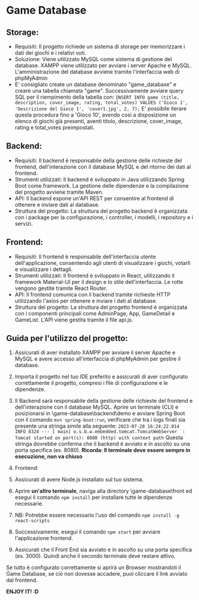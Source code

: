 # Game Database

## Storage:
* Requisiti: Il progetto richiede un sistema di storage per memorizzare i dati dei giochi e i relativi voti.
* Soluzione: Viene utilizzato MySQL come sistema di gestione del database. XAMPP viene utilizzato per avviare i server Apache e MySQL.
L'amministrazione del database avviene tramite l'interfaccia web di phpMyAdmin
* E' consigliato create un database denominato "game_database" e creare una tabella chiamata "game".
Successivamente avviare query SQL per il riempimento della tabella con:
```INSERT INTO game (title, description, cover_image, rating, total_votes) VALUES ('Gioco 1', 'Descrizione del Gioco 1', 'cover1.jpg', 2, 7);```
E' possibile iterare questa procedura fino a 'Gioco 10', avendo cosi a disposizione un elenco di giochi già presenti, aventi titolo, descrizione, cover_image, rating e total_votes preimpostati.

## Backend:
* Requisiti: Il backend è responsabile della gestione delle richieste del frontend, dell'interazione con il database MySQL e del ritorno dei dati al frontend.
* Strumenti utilizzati: Il backend è sviluppato in Java utilizzando Spring Boot come framework. La gestione delle dipendenze e la compilazione del progetto avviene tramite Maven.
* API: Il backend espone un'API REST per consentire al frontend di ottenere e inviare dati al database.
* Struttura del progetto: La struttura del progetto backend è organizzata con i package per la configurazione, i controller, i modelli, i repository e i servizi.

## Frontend:
* Requisiti: Il frontend è responsabile dell'interfaccia utente dell'applicazione, consentendo agli utenti di visualizzare i giochi, votarli e visualizzare i dettagli.
* Strumenti utilizzati: Il frontend è sviluppato in React, utilizzando il framework Material-UI per il design e lo stile dell'interfaccia. Le rotte vengono gestite tramite React Router.
* API: Il frontend comunica con il backend tramite richieste HTTP utilizzando l'axios per ottenere e inviare i dati al database.
* Struttura del progetto: La struttura del progetto frontend è organizzata con i componenti principali come AdminPage, App, GameDetail e GameList. L'API viene gestita tramite il file api.js.

## Guida per l'utilizzo del progetto:

1. Assicurati di aver installato XAMPP per avviare il server Apache e MySQL e avere accesso all'interfaccia di phpMyAdmin per gestire il database.

2. Importa il progetto nel tuo IDE preferito e assicurati di aver configurato correttamente il progetto, compresi i file di configurazione e le dipendenze.


3. Il Backend sarà responsabile della gestione delle richieste del frontend e dell'interazione con il database MySQL. 
Aprire un terminale (CLI) e posizionarsi in \game-database\backend\demo e avviare Spring Boot con il comando ```mvn spring-boot:run```, verificare che tra i logs finali sia presente una stringa simile alla seguente:
```2023-07-28 16:24:22.014  INFO 8324 --- [ main] o.s.b.w.embedded.tomcat.TomcatWebServer  : Tomcat started on port(s): 8080 (http) with context path``` 
Questa stringa dovrebbe conferma che il backend è avviato e in ascolto su una porta specifica (es. 8080).
**Ricorda: Il terminale deve essere sempre in esecuzione, non va chiuso**


4. Frontend:
5. Assicurati di avere Node.js installato sul tuo sistema.
6. Aprire **un'altro terminale**, naviga alla directory \game-database\front ed esegui il comando ```npm install``` per installare tutte le dipendenze necessarie.
7. NB: Potrebbe essere necessario l'uso del comando ```npm install -g react-scripts```
8. Successivamente, esegui il comando ```npm start``` per avviare l'applicazione frontend.
9. Assicurati che il Front End sia avviato e in ascolto su una porta specifica (es. 3000).
Quindi anche il secondo terminale deve restare attivo.

Se tutto è configurato correttamente si aprirà un Browser mostrandoti il Game Database, se ciò non dovesse accadere, puoi cliccare il 
link avviato dal frontend.

**ENJOY IT! :D**
